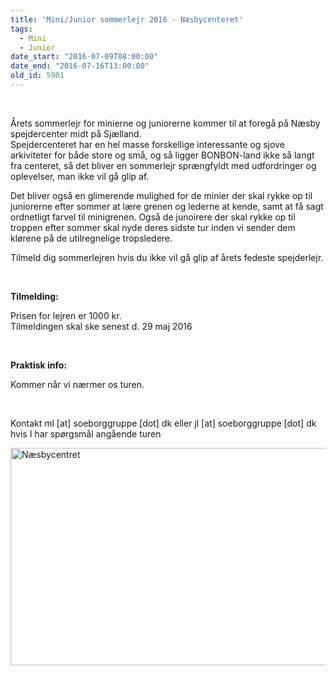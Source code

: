 ```yaml
---
title: 'Mini/Junior sommerlejr 2016 - Næsbycenteret'
tags:
  - Mini
  - Junior
date_start: "2016-07-09T08:00:00"
date_end: "2016-07-16T13:00:00"
old_id: 5901
---
```

&nbsp;

Årets sommerlejr for minierne og juniorerne kommer til at foregå på Næsby spejdercenter midt på Sjælland.<br />Spejdercenteret har en hel masse forskellige interessante og sjove arkiviteter for både store og små, og så ligger BONBON-land ikke så langt fra centeret, så det bliver en sommerlejr sprængfyldt med udfordringer og oplevelser, man ikke vil gå glip af.&nbsp;

Det bliver også en glimerende mulighed for de minier der skal rykke op til juniorerne efter sommer at lære grenen og lederne at kende, samt at få sagt ordnetligt farvel til minigrenen. Også de junoirere der skal rykke op til troppen efter sommer skal nyde deres sidste tur inden vi sender dem klørene på de utilregnelige tropsledere.

Tilmeld dig sommerlejren hvis du ikke vil gå glip af årets fedeste spejderlejr.

&nbsp;

<strong>Tilmelding:<br /></strong>

Prisen for lejren er 1000 kr.<br />Tilmeldingen skal ske senest d. 29 maj 2016

&nbsp;

**Praktisk info:**

Kommer når vi nærmer os turen.

&nbsp;

Kontakt ml [at] soeborggruppe [dot] dk eller jl [at] soeborggruppe [dot] dk hvis I har spørgsmål angående turen

<img src="http://www.naesbycentret.dk/media/2389/luftfoto_stor.jpg" alt="Næsbycentret" title="Næsbycentret" width="650" height="348" />